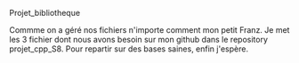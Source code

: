 Projet_bibliotheque

Commme on a géré nos fichiers n'importe comment mon petit Franz.
Je met les 3 fichier dont nous avons besoin sur mon github dans 
le repository projet_cpp_S8. Pour repartir sur des bases saines,
enfin j'espère.